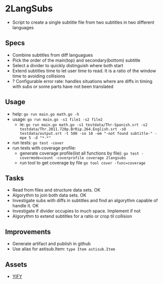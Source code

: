 # 2LangSubs

* Script to create a single subtitle file from two subtitles in two different languages

## Specs

* Combine subtitles from diff languagues
* Pick the order of the main(top) and secondary(bottom) subtitle
* Select a divider to quickly distinguish where both start
* Extend subtitles time to let user time to read. It is a ratio of the window time to avoiding collisions
* ? Configurable error rate: handles situations where are diffs in timing with subs or some parts have not been translated

## Usage

* help: `go run main.go math.go -h`
* usage: `go run main.go -s1 file1 -s2 file2`
  * ie: `go run main.go math.go -s1 testdata/Thr-Spanish.srt -s2 testdata/Thr.2011.720p.BrRip.264.English.srt -sO testdata/output.srt -t 500 -so 10 -em "-not found subtitle-" -mpe 5 -d "*-*"`
* run tests: `go test -cover`
* run tests with coverage profile:
  * generate coverage profile(list all functions by file): `go test -covermode=count -coverprofile coverage 2langsubs`
  * run tool to get coverage by file `go tool cover -func=coverage`

## Tasks

* Read from files and structure data sets. OK
* Algorythm to join both data sets. OK
* Investigate subs with diffs in subtitles and find an algorythm capable of handle it. OK
* Investigate if divider occupies to much space. Implement if not
* Algorythm to extend subtitles for a ratio or crop til collision

## Improvements

* Generate artifact and publish in github
* Use alias for astisub.Item: `type Item astisub.Item`

## Assets

* [YIFY](https://yifysubtitles.org/movie-imdb/tt0800369)
